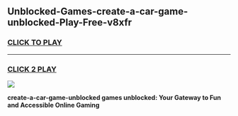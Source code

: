 
## Unblocked-Games-create-a-car-game-unblocked-Play-Free-v8xfr
<h3>
<a href="https://premium76.site?title=create-a-car-game-unblocked&ref=20A">CLICK TO PLAY</a></h3>
<hr>

<h3>
<a href="https://premium76.site?title=create-a-car-game-unblocked&ref=20A">CLICK 2 PLAY</a>
  
</h3>

<a href="https://premium76.site?title=create-a-car-game-unblocked&ref=20A"><img src="https://clearcache.store/games.png"></a>


**create-a-car-game-unblocked games unblocked: Your Gateway to Fun and Accessible Online Gaming**
